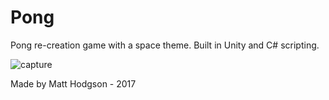 # Pong
Pong re-creation game with a space theme. 
Built in Unity and C# scripting.

![capture](https://cloud.githubusercontent.com/assets/10039065/26167631/20435582-3aec-11e7-933b-edf01c9a7246.PNG)

Made by Matt Hodgson - 2017
